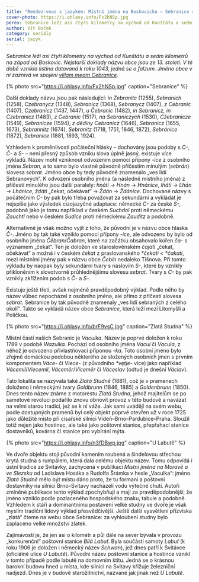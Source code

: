 ```yaml
---
title: "Rendez-vous s jazykem: Místní jména na Boskovicku – Sebranice a Vaculka"
cover-photo: https://i.ohlasy.info/Fx2hNSp.jpg
perex: Sebranice leží asi čtyři kilometry na východ od Kunštátu a sedm kilometrů na západ od Boskovic. Nejstarší doklady názvu obce jsou ze 13. století.
author: Vít Boček
category: seriály
serial: jazyk
---
```


*Sebranice leží asi čtyři kilometry na východ od Kunštátu a sedm kilometrů na západ od Boskovic. Nejstarší doklady názvu obce jsou ze 13. století. V té době vznikla listina datovaná k roku 1043, jedná se o falzum. Jméno obce v ní zaznívá ve spojení [villam meam Cebranice](http://147.231.53.91/src/index.php?s=v&cat=2&bookid=76&page=352).*

{% photo src="https://i.ohlasy.info/Fx2hNSp.jpg" caption="Sebranice" %}

Další doklady názvu jsou pak následující: *in Zebranitc* (1255), *Sebranich* (1258), *Czebranycz* (1348), *Sebranicz* (1368), *Sebranycz* (1407), *z Cebranic* (1407), *Czebranicz* (1437, 1447), *u Čebranic* (1482), *in Sebranicz, in Czebranicz* (1483), *z Cebranic* (1517), *na Sebraniczych* (1530), *Cžebranicze* (1549), *Sebranicze* (1594), *z dědiny Cebranicz* (1646), *Sebranicz* (1655, 1673), *Sebrannitz* (1674), *Sebranitz* (1718, 1751, 1846, 1872), *Sebránice* (1872), *Sebranice* (1881, 1893, 1924). 

Vzhledem k proměnlivosti počáteční hlásky – dochovány jsou podoby s *C-*, *Č-* a *S-* – není přesný způsob vzniku slova úplně jasný, existuje více výkladů. Název mohl vzniknout odvozením pomocí přípony *-ice* z osobního jména *Sebran*, a to samo bylo vlastně původně příčestím minulým (*sebrán*) slovesa *sebrat*. Jméno obce by tedy původně znamenalo „ves lidí Sebranových“. K odvození osobního jména (a následně místního jména) z příčestí minulého jsou další paralely: *hnáti* → *Hnán* → *Hnánice*, *lháti* → *Lhán* → *Lhánice*, *ždáti* „čekat, očekávat“ → *Ždán* → *Ždánice*. Dochované názvy s počátečním *C-* by pak bylo třeba považovat za sekundární a vykládat je nejspíše jako výsledek cizojazyčné adaptace: německé *C-* za české *S-*, podobně jako je tomu například v českém *Suchdol* proti německému *Zauchtl* nebo v českém *Sudice* proti německému *Zauditz* a podobně.

Alternativně je však možno vyjít z toho, že původní je v názvu obce hláska *Č-*. Jméno by tak také vzniklo pomocí přípony *-ice*, ale odvozeno by bylo od osobního jména *Čěbran*/*Čabran*, které na začátku obsahovalo kořen *ča-* s významem „čekat“. Ten je doložen ve staroslověnském *čajati* „čekat, očekávat“ a možná i v českém *čekat* z praslovanského *\*čekati* < *\*čakati*, mezi místními jmény pak v názvu obce *Čebín* nedaleko Tišnova. Při tomto výkladu by naopak byly sekundární tvary s náslovím *S-*, které by vznikly přikloněním k slovotvorně průhlednějšímu slovesu *sebrat*. Tvary s *C-* by pak vznikly zkřížením podob s *Č-* a *S-*.

Existuje ještě třetí, avšak nejméně pravděpodobný výklad. Podle něho by název vůbec nepocházel z osobního jména, ale přímo z příčestí slovesa *sebrat*. Sebranice by tak původně znamenaly „ves lidí sebraných z celého okolí“. Takto se vykládá název obce *Sebranice*, která leží mezi Litomyšlí a Poličkou.

{% photo src="https://i.ohlasy.info/brF9vsC.jpg" caption="Zlatá Studna" %}

Místní částí našich Sebranic je *Vaculka*. Název je poprvé doložen k roku 1789 v podobě *Wazulka*. Pochází od osobního jména *Vacul* či *Vacula*, z něhož je odvozeno přivlastňovací příponou *-ka*. Toto osobní jméno bylo zřejmě domáckou podobou některého ze složených osobních jmen s prvním komponentem *Váce-* či *Viece-* (z původního *\*vętje-* více) jako například *Vácemil*/*Viecemil*, *Váceměr*/*Víceměr* či *Váceslav* (odtud je dnešní *Václav*).

Tato lokalita se nazývala také *Zlatá Studně* (1881), což je v pramenech doloženo i německými tvary *Goldbrunn* (1846, 1885) a *Goldenbrunn* (1850). Dnes tento název známe z motorestu *Zlatá Studna*, jehož majitelům se po sametové revoluci podařilo znovu obnovit provoz v této budově a navázat na velmi starou tradici, jež se k ní váže. Jak sami uvádějí na svém webu, podle dostupných pramenů byl celý objekt poprvé otevřen už v roce 1725 jako důležité místo při císařské silnici Vídeň–Brno–Pardubice–Praha. Sloužil totiž nejen jako hostinec, ale také jako poštovní stanice, přepřahací stanice dostavníků, kovárna či stanice pro vybírání mýta.

{% photo src="https://i.ohlasy.info/n3fDBwp.jpg" caption="U Labutě" %}

Ve dvoře objektu stojí původní kamením roubená a šindelovou střechou krytá studna s rumpálem, která dala celému objektu název. Tomu odpovídá i ústní tradice ze Svitávky, zachycená v publikaci *Místní jména na Moravě a ve Slezsku* od Ladislava Hosáka a Rudolfa Šrámka v hesle „Vaculka“: jméno *Zlatá Studně* mělo být místu dáno proto, že tu formani a poštovní dostavníky na silnici Brno–Svitavy nacházeli vodu výtečné chuti. Autoři zmíněné publikace tento výklad zpochybňují a mají za pravděpodobnější, že jméno vzniklo podle pozlaceného hospodského znaku, tabule a podobně. Vzhledem k stáří a dominantnímu postavení velké studny ve dvoře je však myslím tradiční lidový výklad přesvědčivější. Ještě další vysvětlení přízviska „zlatá“ čteme na webu obce Sebranice: za vyhloubení studny bylo zaplaceno velké množství zlatek.

Zajímavostí je, že jen asi o kilometr a půl dále na sever bývala v provozu „konkurenční“ poštovní stanice *Bílá Labuť*. Byla součástí samoty *Labuť* (k roku 1906 je doložen i německý název *Schwan*), jež dnes patří k Svitávce (oficiálně ulice *U Labutě*). Původní název poštovní stanice a hostince vznikl v tomto případě podle labutě na domovním štítu. Jedná se o krásnou barokní budovu hned u místa, kde silnici na Svitavy křižuje železniční nadjezd. Dnes je v budově starožitnictví, nazvané jak jinak než *U Labutě*.
